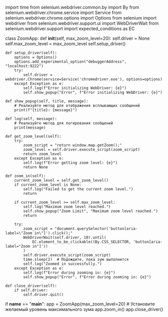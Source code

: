 import time
from selenium.webdriver.common.by import By
from selenium.webdriver.chrome.service import Service
from selenium.webdriver.chrome.options import Options
from selenium import webdriver
from selenium.webdriver.support.ui import WebDriverWait
from selenium.webdriver.support import expected_conditions as EC

class ZoomApp:
    def __init__(self, max_zoom_level=20):
        self.driver = None
        self.max_zoom_level = max_zoom_level
        self.setup_driver()

    def setup_driver(self):
        options = Options()
        options.add_experimental_option("debuggerAddress", "localhost:9222")
        try:
            self.driver = webdriver.Chrome(service=Service('chromedriver.exe'), options=options)
        except Exception as e:
            self.log(f"Error initializing WebDriver: {e}")
            self.show_popup("Error", f"Error initializing WebDriver: {e}")

    def show_popup(self, title, message):
        # Реализуйте метод для отображения всплывающих сообщений
        print(f"{title}: {message}")

    def log(self, message):
        # Реализуйте метод для логирования сообщений
        print(message)

    def get_zoom_level(self):
        try:
            zoom_script = "return window.map.getZoom();"
            zoom_level = self.driver.execute_script(zoom_script)
            return zoom_level
        except Exception as e:
            self.log(f"Error getting zoom level: {e}")
            return None

    def zoom_in(self):
        current_zoom_level = self.get_zoom_level()
        if current_zoom_level is None:
            self.log("Failed to get the current zoom level.")
            return

        if current_zoom_level >= self.max_zoom_level:
            self.log("Maximum zoom level reached.")
            self.show_popup("Zoom Limit", "Maximum zoom level reached.")
            return

        try:
            zoom_script = "document.querySelector('button[aria-label=\"Zoom in\"]').click();"
            WebDriverWait(self.driver, 10).until(
                EC.element_to_be_clickable((By.CSS_SELECTOR, 'button[aria-label="Zoom in"]'))
            )
            self.driver.execute_script(zoom_script)
            time.sleep(2)  # Подождите, пока зум выполнится
            self.log("Zoomed in successfully.")
        except Exception as e:
            self.log(f"Error during zooming in: {e}")
            self.show_popup("Error", f"Error during zooming in: {e}")

    def close_driver(self):
        if self.driver:
            self.driver.quit()

if __name__ == "__main__":
    app = ZoomApp(max_zoom_level=20)  # Установите желаемый уровень максимального зума
    app.zoom_in()
    app.close_driver()

